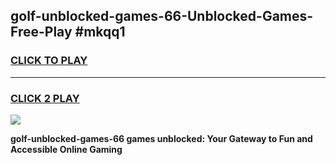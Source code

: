 
## golf-unblocked-games-66-Unblocked-Games-Free-Play #mkqq1
<h3>
<a href="https://us.freeplayer.one?title=golf-unblocked-games-66&ref=9M">CLICK TO PLAY</a></h3>
<hr>

<h3>
<a href="https://us.freeplayer.one?title=golf-unblocked-games-66&ref=9M">CLICK 2 PLAY</a>
  
</h3>

<a href="https://us.freeplayer.one?title=golf-unblocked-games-66&ref=9M"><img src="https://clearcache.store/games.png"></a>


**golf-unblocked-games-66 games unblocked: Your Gateway to Fun and Accessible Online Gaming**
